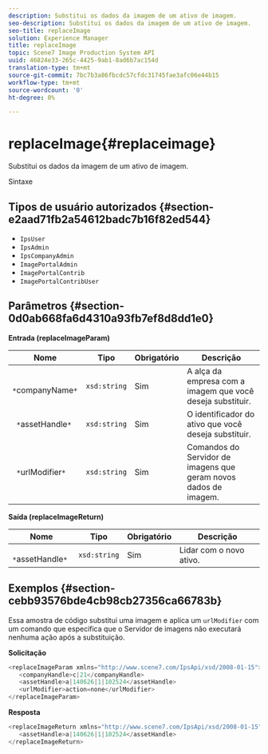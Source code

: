 ```yaml
---
description: Substitui os dados da imagem de um ativo de imagem.
seo-description: Substitui os dados da imagem de um ativo de imagem.
seo-title: replaceImage
solution: Experience Manager
title: replaceImage
topic: Scene7 Image Production System API
uuid: 46824e33-265c-4425-9ab1-8ad6b7ac154d
translation-type: tm+mt
source-git-commit: 7bc7b3a86fbcdc57cfdc31745fae3afc06e44b15
workflow-type: tm+mt
source-wordcount: '0'
ht-degree: 0%

---
```



# replaceImage{#replaceimage}

Substitui os dados da imagem de um ativo de imagem.

Sintaxe

## Tipos de usuário autorizados {#section-e2aad71fb2a54612badc7b16f82ed544}

* `IpsUser`
* `IpsAdmin`
* `IpsCompanyAdmin`
* `ImagePortalAdmin`
* `ImagePortalContrib`
* `ImagePortalContribUser`

## Parâmetros {#section-0d0ab668fa6d4310a93fb7ef8d8dd1e0}

**Entrada (replaceImageParam)**

| Nome | Tipo | Obrigatório | Descrição |
|---|---|---|---|
| ` *`companyName`*` | `xsd:string` | Sim | A alça da empresa com a imagem que você deseja substituir. |
| ` *`assetHandle`*` | `xsd:string` | Sim | O identificador do ativo que você deseja substituir. |
| ` *`urlModifier`*` | `xsd:string` | Sim | Comandos do Servidor de imagens que geram novos dados de imagem. |

**Saída (replaceImageReturn)**

| Nome | Tipo | Obrigatório | Descrição |
|---|---|---|---|
| ` *`assetHandle`*` | `xsd:string` | Sim | Lidar com o novo ativo. |

## Exemplos {#section-cebb93576bde4cb98cb27356ca66783b}

Essa amostra de código substitui uma imagem e aplica um `urlModifier` com um comando que especifica que o Servidor de imagens não executará nenhuma ação após a substituição.

**Solicitação**

```java
<replaceImageParam xmlns="http://www.scene7.com/IpsApi/xsd/2008-01-15">
   <companyHandle>c|21</companyHandle>
   <assetHandle>a|140626|1|102524</assetHandle>
   <urlModifier>action=none</urlModifier>
</replaceImageParam>
```

**Resposta**

```java
<replaceImageReturn xmlns="http://www.scene7.com/IpsApi/xsd/2008-01-15">
   <assetHandle>a|140626|1|102524</assetHandle>
</replaceImageReturn>
```


